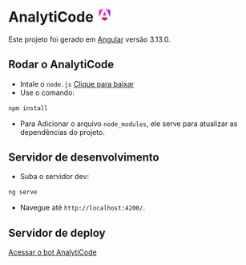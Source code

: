 # AnalytiCode <img src="/src/assets/images/angular.png" alt="Angular CLI" width="30" height="30">

Este projeto foi gerado em [Angular](https://docs.python.org/pt-br/3/) versão 3.13.0.

## Rodar o AnalytiCode

* Intale o `node.js` [Clique para baixar](https://www.nodejs.tech/pt-br/download) 
* Use o comando: 

``` bash
npm install
```
* Para Adicionar o arquivo `node_modules`, ele serve para atualizar as dependências do projeto.

## Servidor de desenvolvimento

* Suba o servidor dev:

``` bash
ng serve
```
* Navegue até `http://localhost:4200/`.

## Servidor de deploy

[Acessar o bot AnalytiCode](https://analyticode.onrender.com/analytiCode)
